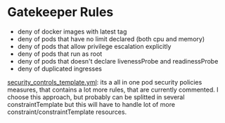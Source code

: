 # Gatekeeper Rules

- deny of docker images with latest tag
- deny of pods that have no limit declared (both cpu and memory)
- deny of pods that allow privilege escalation explicitly
- deny of pods that run as root
- deny of pods that doesn't declare livenessProbe and readinessProbe
- deny of duplicated ingresses

[security_controls_template.yml](templates/security_controls_template.yml): its a all in one pod security policies
measures, that contains a lot more rules, that are currently commented. I choose this approach, but probably
can be splitted in several constraintTemplate but this will have to handle lot of more constraint/constraintTemplate
resources.
